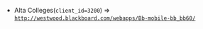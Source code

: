  - Alta Colleges(`client_id=3200`) => [`http://westwood.blackboard.com/webapps/Bb-mobile-bb_bb60/`](http://westwood.blackboard.com/webapps/Bb-mobile-bb_bb60/)
